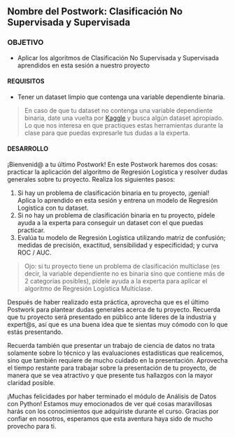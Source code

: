  ## Nombre del Postwork: Clasificación No Supervisada y Supervisada

### OBJETIVO 

- Aplicar los algoritmos de Clasificación No Supervisada y Supervisada aprendidos en esta sesión a nuestro proyecto

#### REQUISITOS 

- Tener un dataset limpio que contenga una variable dependiente binaria.

> En caso de que tu dataset no contenga una variable dependiente binaria, date una vuelta por [Kaggle](https://kaggle.com) y busca algún dataset apropiado. Lo que nos interesa en que practiques estas herramientas durante la clase para que puedas expresarle tus dudas a la experta.

#### DESARROLLO

¡Bienvenid@ a tu último Postwork! En este Postwork haremos dos cosas: practicar la aplicación del algoritmo de Regresión Logística y resolver dudas generales sobre tu proyecto. Realiza los siguientes pasos:

1. Si hay un problema de clasificación binaria en tu proyecto, ¡genial! Aplica lo aprendido en esta sesión y entrena un modelo de Regresión Logística con tu dataset.
2. Si no hay un problema de clasificación binaria en tu proyecto, pídele ayuda a la experta para conseguir un dataset con el que puedas practicar.
3. Evalúa tu modelo de Regresión Logística utilizando matriz de confusión; medidas de precisión, exactitud, sensibilidad y especificidad; y curva ROC / AUC.

> Ojo: si tu proyecto tiene un problema de clasificación multiclase (es decir, la variable dependiente no es binaria sino que contiene más de 2 categorías posibles), pídele ayuda a la experta para aplicar el algoritmo de Regresión Logística Multiclase.

Después de haber realizado esta práctica, aprovecha que es el último Postwork para plantear dudas generales acerca de tu proyecto. Recuerda que tu proyecto será presentado en público ante líderes de la industria y expert@s, así que es una buena idea que te sientas muy cómodo con lo que estás presentando.

Recuerda también que presentar un trabajo de ciencia de datos no trata solamente sobre lo técnico y las evaluaciones estadísticas que realicemos, sino que también requiere de mucho cuidado en la presentación. Aprovecha el tiempo restante para trabajar sobre la presentación de tu proyecto, de manera que se vea atractivo y que presente tus hallazgos con la mayor claridad posible.

¡Muchas felicidades por haber terminado el módulo de Análisis de Datos con Python! Estamos muy emocionados de ver qué cosas maravillosas harás con los conocimientos que adquiriste durante el curso. Gracias por confiar en nosotros, esperamos que esta aventura haya sido de mucho provecho para ti.